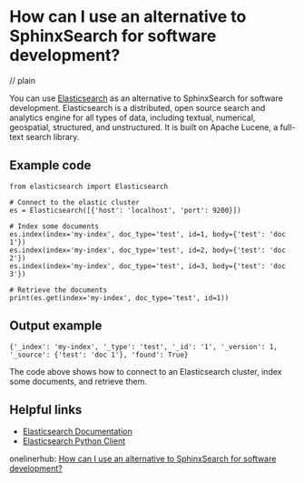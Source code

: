 # How can I use an alternative to SphinxSearch for software development?
// plain

You can use [Elasticsearch](https://www.elastic.co/elasticsearch/) as an alternative to SphinxSearch for software development. Elasticsearch is a distributed, open source search and analytics engine for all types of data, including textual, numerical, geospatial, structured, and unstructured. It is built on Apache Lucene, a full-text search library.

## Example code

```
from elasticsearch import Elasticsearch

# Connect to the elastic cluster
es = Elasticsearch([{'host': 'localhost', 'port': 9200}])

# Index some documents
es.index(index='my-index', doc_type='test', id=1, body={'test': 'doc 1'})
es.index(index='my-index', doc_type='test', id=2, body={'test': 'doc 2'})
es.index(index='my-index', doc_type='test', id=3, body={'test': 'doc 3'})

# Retrieve the documents
print(es.get(index='my-index', doc_type='test', id=1))

```

## Output example

```
{'_index': 'my-index', '_type': 'test', '_id': '1', '_version': 1, '_source': {'test': 'doc 1'}, 'found': True}
```

The code above shows how to connect to an Elasticsearch cluster, index some documents, and retrieve them.

## Helpful links

- [Elasticsearch Documentation](https://www.elastic.co/guide/en/elasticsearch/reference/current/index.html)
- [Elasticsearch Python Client](https://elasticsearch-py.readthedocs.io/en/master/)

onelinerhub: [How can I use an alternative to SphinxSearch for software development?](https://onelinerhub.com/sphinxsearch/how-can-i-use-an-alternative-to-sphinxsearch-for-software-development)
